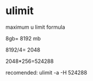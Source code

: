 # ulimit
maximum u limit formula

8gb= 8192 mb

8192/4= 2048

2048*256=524288

recomended:
ulimit -a -H   524288
